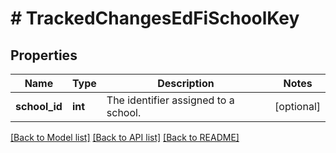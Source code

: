# # TrackedChangesEdFiSchoolKey

## Properties

Name | Type | Description | Notes
------------ | ------------- | ------------- | -------------
**school_id** | **int** | The identifier assigned to a school. | [optional]

[[Back to Model list]](../../README.md#models) [[Back to API list]](../../README.md#endpoints) [[Back to README]](../../README.md)
